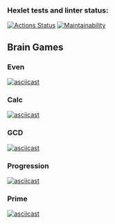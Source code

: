 ### Hexlet tests and linter status:
[![Actions Status](https://github.com/NastasiyaT/java-project-61/workflows/hexlet-check/badge.svg)](https://github.com/NastasiyaT/java-project-61/actions) [![Maintainability](https://api.codeclimate.com/v1/badges/f28000dc4fc41503d56b/maintainability)](https://codeclimate.com/github/NastasiyaT/java-project-61/maintainability)

## Brain Games

### Even
[![asciicast](https://asciinema.org/a/UfgXJOu6DB89SIVRtR7eUZcQN.svg)](https://asciinema.org/a/UfgXJOu6DB89SIVRtR7eUZcQN)


### Calc
[![asciicast](https://asciinema.org/a/pFJLj8IKpAfE3OCjb7tcz2Ukx.svg)](https://asciinema.org/a/pFJLj8IKpAfE3OCjb7tcz2Ukx)


### GCD
[![asciicast](https://asciinema.org/a/Kj2c3BoB2IytFj0FIc07Vw4mS.svg)](https://asciinema.org/a/Kj2c3BoB2IytFj0FIc07Vw4mS)

### Progression
[![asciicast](https://asciinema.org/a/ZmmiZY5fHvqB9Y5qa7KDD8QJE.svg)](https://asciinema.org/a/ZmmiZY5fHvqB9Y5qa7KDD8QJE)

### Prime
[![asciicast](https://asciinema.org/a/MtNsFXEK8ohMU8D4hgpixeqto.svg)](https://asciinema.org/a/MtNsFXEK8ohMU8D4hgpixeqto)